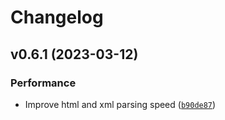 # Changelog

<!--next-version-placeholder-->

## v0.6.1 (2023-03-12)
### Performance
* Improve html and xml parsing speed ([`b90de87`](https://github.com/cangkevin/SEAshows/commit/b90de87e5b15e0cc89fe34ebef34952758646582))
